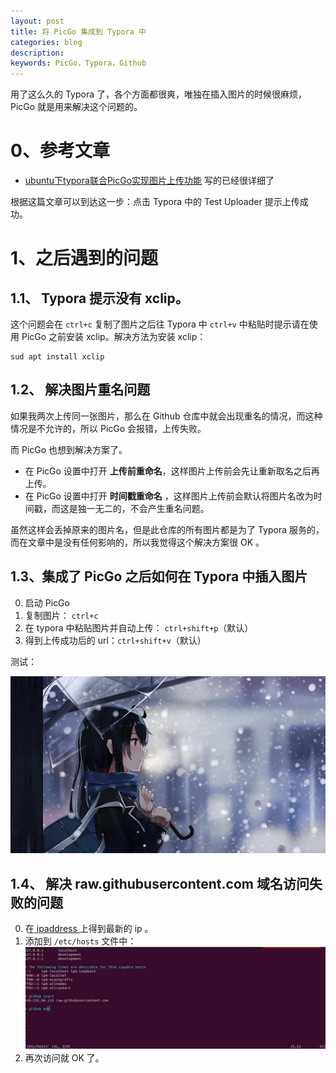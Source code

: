 ```yaml
---
layout: post
title: 将 PicGo 集成到 Typora 中
categories: blog
description: 
keywords: PicGo，Typora，Github
---
```


  用了这么久的 Typora 了，各个方面都很爽，唯独在插入图片的时候很麻烦，PicGo 就是用来解决这个问题的。

# 0、参考文章

+ [ubuntu下typora联合PicGo实现图片上传功能](https://blog.csdn.net/u013468614/article/details/108539933) 写的已经很详细了

根据这篇文章可以到达这一步：点击 Typora 中的 Test Uploader 提示上传成功。


# 1、之后遇到的问题

## 1.1、 Typora 提示没有 xclip。

  这个问题会在 `ctrl+c` 复制了图片之后往 Typora 中 `ctrl+v` 中粘贴时提示请在使用 PicGo 之前安装 xclip。解决方法为安装 xclip：

```shell
sud apt install xclip
```

## 1.2、 解决图片重名问题

  如果我两次上传同一张图片，那么在 Github 仓库中就会出现重名的情况，而这种情况是不允许的，所以 PicGo 会报错，上传失败。

  而 PicGo 也想到解决方案了。

  + 在 PicGo 设置中打开 **上传前重命名**，这样图片上传前会先让重新取名之后再上传。
  + 在 PicGo 设置中打开 **时间戳重命名** ，这样图片上传前会默认将图片名改为时间戳，而这是独一无二的，不会产生重名问题。

  虽然这样会丢掉原来的图片名，但是此仓库的所有图片都是为了 Typora 服务的，而在文章中是没有任何影响的，所以我觉得这个解决方案很 OK 。

## 1.3、集成了 PicGo 之后如何在 Typora 中插入图片

0. 启动 PicGo
1. 复制图片： `ctrl+c`
2. 在 typora 中粘贴图片并自动上传： `ctrl+shift+p`（默认）
3. 得到上传成功后的 url：`ctrl+shift+v`（默认）

测试：

![Yukino.jpeg](https://raw.githubusercontent.com/MikasaLee/forPicGo/master/img/20210103150514.jpeg)


## 1.4、 解决 raw.githubusercontent.com 域名访问失败的问题

0. 在[ ipaddress ](https://githubusercontent.com.ipaddress.com/raw.githubusercontent.com) 上得到最新的 ip 。
1. 添加到 `/etc/hosts` 文件中：
![/etc/hosts](https://raw.githubusercontent.com/MikasaLee/forPicGo/master/img/20210103151924.png)
2. 再次访问就 OK 了。